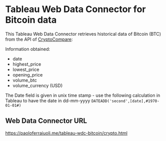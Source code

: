 # Tableau Web Data Connector for Bitcoin data
This Tableau Web Data Connector retrieves historical data of Bitcoin (BTC) from the API of [CryptoCompare](https://min-api.cryptocompare.com/):

Information obtained:
* date
* highest_price
* lowest_price
* opening_price
* volume_btc
* volume_currency (USD)

The Date field is given in unix time stamp - use the following calculation in Tableau to have the date in dd-mm-yyyy `DATEADD('second',[date],#1970-01-01#)`

## Web Data Connector URL
https://paoloferraiuoli.me/tableau-wdc-bitcoin/crypto.html
